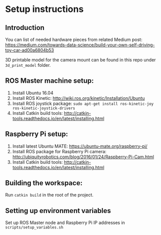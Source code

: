 # Setup instructions


## Introduction

You can list of needed hardware pieces from related Medium post: https://medium.com/towards-data-science/build-your-own-self-driving-toy-car-ad00a6804b53

3D printable model for the camera mount can be found in this repo under `3d_print_model` folder. 
 

## ROS Master machine setup: 

1. Install Ubuntu 16.04
2. Install ROS Kinetic: http://wiki.ros.org/kinetic/Installation/Ubuntu  
3. Install ROS joystick package: `sudo apt-get install ros-kinetic-joy ros-kinetic-joystick-drivers`
4. Install Catkin build tools: http://catkin-tools.readthedocs.io/en/latest/installing.html

## Raspberry Pi setup:

1. Install latest Ubuntu MATE: https://ubuntu-mate.org/raspberry-pi/
2. Install ROS package for Raspberry Pi camera: http://ubiquityrobotics.com/blog/2016/01/24/Raspberry-Pi-Cam.html
3. Install Catkin build tools: http://catkin-tools.readthedocs.io/en/latest/installing.html

## Building the workspace:

Run `catkin build` in the root of the project.

## Setting up environment variables

Set up ROS Master node and Raspberry Pi IP addresses in `scripts/setup_variables.sh` 
